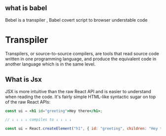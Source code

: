 ## what is babel

Bebel is a transpiler , Babel covert script to browser understable code

# Transpiler

Transpilers, or source-to-source compilers, are tools that read source code written in one programming language, and produce the equivalent code in another language which is in the same level.

## What is Jsx

JSX is more intuitive than the raw React API and is easier to understand when
reading the code. It's fairly simple HTML-like syntactic sugar on top of the raw
React APIs:

```jsx
const ui = <h1 id="greeting">Hey there</h1>;

// ↓ ↓ ↓ ↓ compiles to ↓ ↓ ↓ ↓

const ui = React.createElement("h1", { id: "greeting", children: "Hey there" });
```
